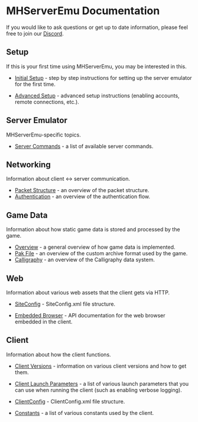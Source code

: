 # MHServerEmu Documentation

If you would like to ask questions or get up to date information, please feel free to join our [Discord](https://discord.gg/hjR8Bj52t3).

## Setup

If this is your first time using MHServerEmu, you may be interested in this.

- [Initial Setup](./Setup/InitialSetup.md) - step by step instructions for setting up the server emulator for the first time.

- [Advanced Setup](./Setup/AdvancedSetup.md) - advanced setup instructions (enabling accounts, remote connections, etc.).

## Server Emulator

MHServerEmu-specific topics.

- [Server Commands](./ServerEmu/ServerCommands.md) - a list of available server commands.

## Networking

Information about client <-> server communication.

- [Packet Structure](./Networking/PacketStructure.md) - an overview of the packet structure.
- [Authentication](./Networking/Authentication.md) - an overview of the authentication flow.

## Game Data

Information about how static game data is stored and processed by the game.

- [Overview](./GameData/Overview.md) - a general overview of how game data is implemented.
- [Pak File](./GameData/PakFile.md) - an overview of the custom archive format used by the game.
- [Calligraphy](./GameData/Calligraphy.md) - an overview of the Calligraphy data system.

## Web

Information about various web assets that the client gets via HTTP.

- [SiteConfig](./Web/SiteConfig.md) - SiteConfig.xml file structure.

- [Embedded Browser](./Web/EmbeddedBrowser.md) - API documentation for the web browser embedded in the client.

## Client

Information about how the client functions.

- [Client Versions](./Client/ClientVersions.md) - information on various client versions and how to get them.

- [Client Launch Parameters](./Client/ClientLaunchParameters.md) - a list of various launch parameters that you can use when running the client (such as enabling verbose logging).

- [ClientConfig](./Client/ClientConfig.md) - ClientConfig.xml file structure.

- [Constants](./Client/Constants.md) - a list of various constants used by the client.
